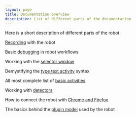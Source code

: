 ```yaml
---
layout: page
title: Documentation overview
description: List of different parts of the documentation
---
```

Here is a short description of different parts of the robot

[Recording](recording) with the robot

Basic [debugging](debugging) in robot workflows

Working with the [selector window](selector-window)

Demystifying the [type text activity](typetext-syntax) syntax 

All most complete list of [basic activities](activities)

Working with [detectors](detectors)

How to connect the robot with [Chrome and Firefox](nativemessaging)

The basics behind the [plugin model](plugin-model) used by the robot

